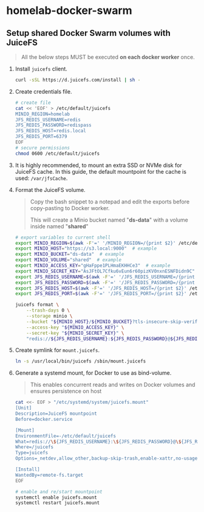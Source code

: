 # homelab-docker-swarm

## Setup shared Docker Swarm volumes with JuiceFS

> All the below steps MUST be executed **on each docker worker** once.

1. Install `juicefs` client.

    ```bash
    curl -sSL https://d.juicefs.com/install | sh -
    ```

2. Create credentials file.

    ```bash
    # create file
    cat << 'EOF' > /etc/default/juicefs
    MINIO_REGION=homelab
    JFS_REDIS_USERNAME=redis
    JFS_REDIS_PASSWORD=redispass
    JFS_REDIS_HOST=redis.local
    JFS_REDIS_PORT=6379
    EOF
    # secure permissions
    chmod 0600 /etc/default/juicefs
    ```

3. It is highly recommended, to mount an extra SSD or NVMe disk for JuiceFS cache. In this guide, the default mountpoint for the cache is used: `/var/jfsCache`.

4. Format the JuiceFS volume.

    > Copy the bash snippet to a notepad and edit the exports before copy-pasting to Docker worker.
    >
    > This will create a Minio bucket named "**ds-data**" with a volume inside named "**shared**"

    ```bash
    # export variables to current shell
    export MINIO_REGION=$(awk -F'=' '/MINIO_REGION=/{print $2}' /etc/default/juicefs)
    export MINIO_HOST="https://s3.local:9000"  # example
    export MINIO_BUCKET="ds-data"  # example
    export MINIO_VOLUME="shared"  # example
    export MINIO_ACCESS_KEY="gHaFppe1PLHmaEKHHCe3"  # example
    export MINIO_SECRET_KEY="AsJFtOL7Cfku6vEun6r60pizKV0nxnESNFDidn9C"  # example
    export JFS_REDIS_USERNAME=$(awk -F'=' '/JFS_REDIS_USERNAME=/{print $2}' /etc/default/juicefs)
    export JFS_REDIS_PASSWORD=$(awk -F'=' '/JFS_REDIS_PASSWORD=/{print $2}' /etc/default/juicefs)
    export JFS_REDIS_HOST=$(awk -F'=' '/JFS_REDIS_HOST=/{print $2}' /etc/default/juicefs)
    export JFS_REDIS_PORT=$(awk -F'=' '/JFS_REDIS_PORT=/{print $2}' /etc/default/juicefs)

    juicefs format \
        --trash-days 0 \
        --storage minio \
        --bucket "${MINIO_HOST}/${MINIO_BUCKET}?tls-insecure-skip-verify=true" \
        --access-key "${MINIO_ACCESS_KEY}" \
        --secret-key "${MINIO_SECRET_KEY}" \
        "redis://${JFS_REDIS_USERNAME}:${JFS_REDIS_PASSWORD}@${JFS_REDIS_HOST}:${JFS_REDIS_PORT}/1" "${MINIO_VOLUME}"
    ```

5. Create symlink for `mount.juicefs`.

    ```bash
    ln -s /usr/local/bin/juicefs /sbin/mount.juicefs
    ```

6. Generate a systemd mount, for Docker to use as bind-volume.

    > This enables concurrent reads and writes on Docker volumes and ensures persistence on host

    ```bash
    cat <<- EOF > "/etc/systemd/system/juicefs.mount"
    [Unit]
    Description=JuiceFS mountpoint
    Before=docker.service

    [Mount]
    EnvironmentFile=-/etc/default/juicefs
    What=redis://\${JFS_REDIS_USERNAME}:\${JFS_REDIS_PASSWORD}@\${JFS_REDIS_HOST}:\${JFS_REDIS_PORT}/1
    Where=/juicefs
    Type=juicefs
    Options=_netdev,allow_other,backup-skip-trash,enable-xattr,no-usage-report,writeback

    [Install]
    WantedBy=remote-fs.target
    EOF

    # enable and re/start mountpoint
    systemctl enable juicefs.mount
    systemctl restart juicefs.mount
    ```
